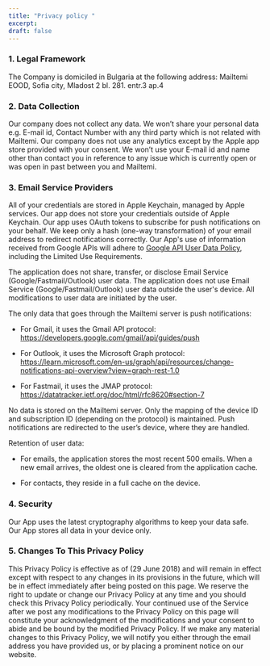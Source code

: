 ```yaml
---
title: "Privacy policy "
excerpt:  
draft: false
---
```


### 1. Legal Framework

The Company is domiciled in Bulgaria at the following address: Mailtemi EOOD, Sofia city, Mladost 2 bl. 281. entr.3 ap.4

### 2. Data Collection

Our company does not collect any data. We won’t share your personal data e.g. E-mail id, Contact Number with any third party which is not related with Mailtemi. Our company does not use any analytics except by the Apple app store provided with your consent. We won’t use your E-mail id and name other than contact you in reference to any issue which is currently open or was open in past between you and Mailtemi. 

### 3. Email Service Providers

All of your credentials are stored in Apple Keychain, managed by Apple services. Our app does not store your credentials outside of Apple Keychain. Our app uses OAuth tokens to subscribe for push notifications on your behalf. We keep only a hash (one-way transformation) of your email address to redirect notifications correctly. Our App's use of information received from Google APIs will adhere to [Google API User Data Policy](https://developers.google.com/terms/api-services-user-data-policy), including the Limited Use Requirements. 

The application does not share, transfer, or disclose Email Service (Google/Fastmail/Outlook) user data. The application does not use Email Service (Google/Fastmail/Outlook) user data outside the user's device. All modifications to user data are initiated by the user.



The only data that goes through the Mailtemi server is push notifications:

* For Gmail, it uses the Gmail API protocol: https://developers.google.com/gmail/api/guides/push

* For Outlook, it uses the Microsoft Graph protocol: https://learn.microsoft.com/en-us/graph/api/resources/change-notifications-api-overview?view=graph-rest-1.0

* For Fastmail, it uses the JMAP protocol: https://datatracker.ietf.org/doc/html/rfc8620#section-7

No data is stored on the Mailtemi server. Only the mapping of the device ID and subscription ID (depending on the protocol) is maintained. Push notifications are redirected to the user’s device, where they are handled.

Retention of user data:

* For emails, the application stores the most recent 500 emails. When a new email arrives, the oldest one is cleared from the application cache.

* For contacts, they reside in a full cache on the device.

### 4. Security

Our App uses the latest cryptography algorithms to keep your data safe. Our App stores all data in your device only. 

### 5. Changes To This Privacy Policy

This Privacy Policy is effective as of (29 June 2018) and will remain in effect except with respect to any changes in its provisions in the future, which will be in effect immediately after being posted on this page. We reserve the right to update or change our Privacy Policy at any time and you should check this Privacy Policy periodically. Your continued use of the Service after we post any modifications to the Privacy Policy on this page will constitute your acknowledgment of the modifications and your consent to abide and be bound by the modified Privacy Policy. If we make any material changes to this Privacy Policy, we will notify you either through the email address you have provided us, or by placing a prominent notice on our website. 
